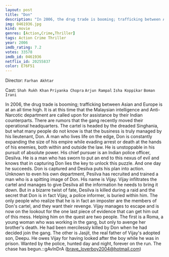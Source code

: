 ```yaml
---
layout: post
title: "Don"
description: "In 2006, the drug trade is booming; trafficking between Asian and Europe is at an all time high. It is at this time that the Malaysian intelligence and Anti-Narcotic department are called upon for assistance by their Indian counterparts. There are rumors that the gang recently moved their operational headquarters. The cartel is headed by the dreaded Singhania, but what many people do not know is that the business is truly mana.."
img: 0461936.jpg
kind: movie
genres: [Action,Crime,Thriller]
tags: Action Crime Thriller 
year: 2006
imdb_rating: 7.2
votes: 33578
imdb_id: 0461936
netflix_id: 20255837
color: E76F51
---
```

Director: `Farhan Akhtar`  

Cast: `Shah Rukh Khan` `Priyanka Chopra` `Arjun Rampal` `Isha Koppikar` `Boman Irani` 

In 2006, the drug trade is booming; trafficking between Asian and Europe is at an all time high. It is at this time that the Malaysian intelligence and Anti-Narcotic department are called upon for assistance by their Indian counterparts. There are rumors that the gang recently moved their operational headquarters. The cartel is headed by the dreaded Singhania, but what many people do not know is that the business is truly managed by his lieutenant, Don. A man who lives life on the edge, Don is constantly expanding the size of his empire while evading arrest or death at the hands of his enemies, both within and outside the law. He is unstoppable in his pursuit of absolute power. His chief pursuer is an Indian police officer, Desilva. He is a man who has sworn to put an end to this nexus of evil and knows that in capturing Don lies the key to unlock this puzzle. And one day he succeeds. Don is captured and Desilva puts his plan into action. Unknown to even his own department, Pesilva has recruited and trained a man who is a spitting image of Don. His name is Vijay. Vijay infiltrates the cartel and manages to give Desilva all the information he needs to bring it down. But in a bizarre twist of fate, Desilva is killed during a raid and the secret that Don is in fact Vijay, a police informer, is buried within him. The only people who realize that he is in fact an imposter are the members of Don's cartel, and they want their revenge. Vijay manages to escape and is now on the lookout for the one last piece of evidence that can get him out of this mess. Helping him on the quest are two people. The first is a Roma, a young woman who was working in the gang, but only to avenge her brother's death. He had been mercilessly killed by Don when he had decided join the gang. The other is Jasjit, the real father of Vijay's adopted son, Deepu. He owes Vijay for having looked after the boy while he was in prison. Wanted by the police, hunted day and night, forever on the run. The chase has begun.::gAvInDrA (brave_loverboy2004@hotmail.com)